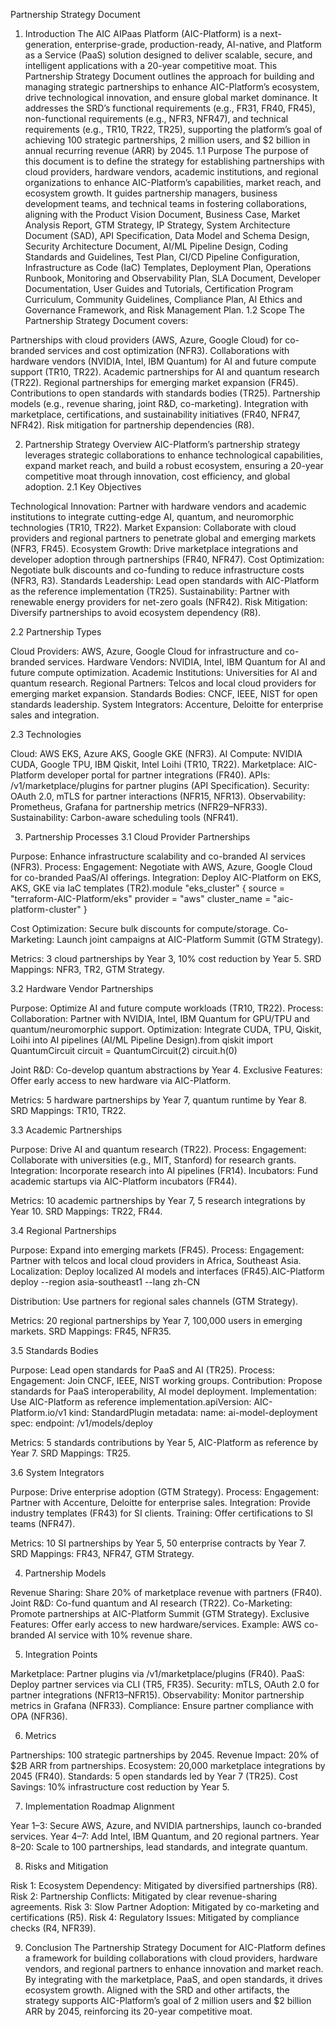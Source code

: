 Partnership Strategy Document
1. Introduction
The AIC AIPaas Platform (AIC-Platform) is a next-generation, enterprise-grade, production-ready, AI-native, and Platform as a Service (PaaS) solution designed to deliver scalable, secure, and intelligent applications with a 20-year competitive moat. This Partnership Strategy Document outlines the approach for building and managing strategic partnerships to enhance AIC-Platform’s ecosystem, drive technological innovation, and ensure global market dominance. It addresses the SRD’s functional requirements (e.g., FR31, FR40, FR45), non-functional requirements (e.g., NFR3, NFR47), and technical requirements (e.g., TR10, TR22, TR25), supporting the platform’s goal of achieving 100 strategic partnerships, 2 million users, and $2 billion in annual recurring revenue (ARR) by 2045.
1.1 Purpose
The purpose of this document is to define the strategy for establishing partnerships with cloud providers, hardware vendors, academic institutions, and regional organizations to enhance AIC-Platform’s capabilities, market reach, and ecosystem growth. It guides partnership managers, business development teams, and technical teams in fostering collaborations, aligning with the Product Vision Document, Business Case, Market Analysis Report, GTM Strategy, IP Strategy, System Architecture Document (SAD), API Specification, Data Model and Schema Design, Security Architecture Document, AI/ML Pipeline Design, Coding Standards and Guidelines, Test Plan, CI/CD Pipeline Configuration, Infrastructure as Code (IaC) Templates, Deployment Plan, Operations Runbook, Monitoring and Observability Plan, SLA Document, Developer Documentation, User Guides and Tutorials, Certification Program Curriculum, Community Guidelines, Compliance Plan, AI Ethics and Governance Framework, and Risk Management Plan.
1.2 Scope
The Partnership Strategy Document covers:

Partnerships with cloud providers (AWS, Azure, Google Cloud) for co-branded services and cost optimization (NFR3).
Collaborations with hardware vendors (NVIDIA, Intel, IBM Quantum) for AI and future compute support (TR10, TR22).
Academic partnerships for AI and quantum research (TR22).
Regional partnerships for emerging market expansion (FR45).
Contributions to open standards with standards bodies (TR25).
Partnership models (e.g., revenue sharing, joint R&D, co-marketing).
Integration with marketplace, certifications, and sustainability initiatives (FR40, NFR47, NFR42).
Risk mitigation for partnership dependencies (R8).

2. Partnership Strategy Overview
AIC-Platform’s partnership strategy leverages strategic collaborations to enhance technological capabilities, expand market reach, and build a robust ecosystem, ensuring a 20-year competitive moat through innovation, cost efficiency, and global adoption.
2.1 Key Objectives

Technological Innovation: Partner with hardware vendors and academic institutions to integrate cutting-edge AI, quantum, and neuromorphic technologies (TR10, TR22).
Market Expansion: Collaborate with cloud providers and regional partners to penetrate global and emerging markets (NFR3, FR45).
Ecosystem Growth: Drive marketplace integrations and developer adoption through partnerships (FR40, NFR47).
Cost Optimization: Negotiate bulk discounts and co-funding to reduce infrastructure costs (NFR3, R3).
Standards Leadership: Lead open standards with AIC-Platform as the reference implementation (TR25).
Sustainability: Partner with renewable energy providers for net-zero goals (NFR42).
Risk Mitigation: Diversify partnerships to avoid ecosystem dependency (R8).

2.2 Partnership Types

Cloud Providers: AWS, Azure, Google Cloud for infrastructure and co-branded services.
Hardware Vendors: NVIDIA, Intel, IBM Quantum for AI and future compute optimization.
Academic Institutions: Universities for AI and quantum research.
Regional Partners: Telcos and local cloud providers for emerging market expansion.
Standards Bodies: CNCF, IEEE, NIST for open standards leadership.
System Integrators: Accenture, Deloitte for enterprise sales and integration.

2.3 Technologies

Cloud: AWS EKS, Azure AKS, Google GKE (NFR3).
AI Compute: NVIDIA CUDA, Google TPU, IBM Qiskit, Intel Loihi (TR10, TR22).
Marketplace: AIC-Platform developer portal for partner integrations (FR40).
APIs: /v1/marketplace/plugins for partner plugins (API Specification).
Security: OAuth 2.0, mTLS for partner interactions (NFR15, NFR13).
Observability: Prometheus, Grafana for partnership metrics (NFR29–NFR33).
Sustainability: Carbon-aware scheduling tools (NFR41).

3. Partnership Processes
3.1 Cloud Provider Partnerships

Purpose: Enhance infrastructure scalability and co-branded AI services (NFR3).
Process:
Engagement: Negotiate with AWS, Azure, Google Cloud for co-branded PaaS/AI offerings.
Integration: Deploy AIC-Platform on EKS, AKS, GKE via IaC templates (TR2).module "eks_cluster" {
  source = "terraform-AIC-Platform/eks"
  provider = "aws"
  cluster_name = "aic-platform-cluster"
}


Cost Optimization: Secure bulk discounts for compute/storage.
Co-Marketing: Launch joint campaigns at AIC-Platform Summit (GTM Strategy).


Metrics: 3 cloud partnerships by Year 3, 10% cost reduction by Year 5.
SRD Mappings: NFR3, TR2, GTM Strategy.

3.2 Hardware Vendor Partnerships

Purpose: Optimize AI and future compute workloads (TR10, TR22).
Process:
Collaboration: Partner with NVIDIA, Intel, IBM Quantum for GPU/TPU and quantum/neuromorphic support.
Optimization: Integrate CUDA, TPU, Qiskit, Loihi into AI pipelines (AI/ML Pipeline Design).from qiskit import QuantumCircuit
circuit = QuantumCircuit(2)
circuit.h(0)


Joint R&D: Co-develop quantum abstractions by Year 4.
Exclusive Features: Offer early access to new hardware via AIC-Platform.


Metrics: 5 hardware partnerships by Year 7, quantum runtime by Year 8.
SRD Mappings: TR10, TR22.

3.3 Academic Partnerships

Purpose: Drive AI and quantum research (TR22).
Process:
Engagement: Collaborate with universities (e.g., MIT, Stanford) for research grants.
Integration: Incorporate research into AI pipelines (FR14).
Incubators: Fund academic startups via AIC-Platform incubators (FR44).


Metrics: 10 academic partnerships by Year 7, 5 research integrations by Year 10.
SRD Mappings: TR22, FR44.

3.4 Regional Partnerships

Purpose: Expand into emerging markets (FR45).
Process:
Engagement: Partner with telcos and local cloud providers in Africa, Southeast Asia.
Localization: Deploy localized AI models and interfaces (FR45).AIC-Platform deploy --region asia-southeast1 --lang zh-CN


Distribution: Use partners for regional sales channels (GTM Strategy).


Metrics: 20 regional partnerships by Year 7, 100,000 users in emerging markets.
SRD Mappings: FR45, NFR35.

3.5 Standards Bodies

Purpose: Lead open standards for PaaS and AI (TR25).
Process:
Engagement: Join CNCF, IEEE, NIST working groups.
Contribution: Propose standards for PaaS interoperability, AI model deployment.
Implementation: Use AIC-Platform as reference implementation.apiVersion: AIC-Platform.io/v1
kind: StandardPlugin
metadata:
  name: ai-model-deployment
spec:
  endpoint: /v1/models/deploy




Metrics: 5 standards contributions by Year 5, AIC-Platform as reference by Year 7.
SRD Mappings: TR25.

3.6 System Integrators

Purpose: Drive enterprise adoption (GTM Strategy).
Process:
Engagement: Partner with Accenture, Deloitte for enterprise sales.
Integration: Provide industry templates (FR43) for SI clients.
Training: Offer certifications to SI teams (NFR47).


Metrics: 10 SI partnerships by Year 5, 50 enterprise contracts by Year 7.
SRD Mappings: FR43, NFR47, GTM Strategy.

4. Partnership Models

Revenue Sharing: Share 20% of marketplace revenue with partners (FR40).
Joint R&D: Co-fund quantum and AI research (TR22).
Co-Marketing: Promote partnerships at AIC-Platform Summit (GTM Strategy).
Exclusive Features: Offer early access to new hardware/services.
Example: AWS co-branded AI service with 10% revenue share.

5. Integration Points

Marketplace: Partner plugins via /v1/marketplace/plugins (FR40).
PaaS: Deploy partner services via CLI (TR5, FR35).
Security: mTLS, OAuth 2.0 for partner integrations (NFR13–NFR15).
Observability: Monitor partnership metrics in Grafana (NFR33).
Compliance: Ensure partner compliance with OPA (NFR36).

6. Metrics

Partnerships: 100 strategic partnerships by 2045.
Revenue Impact: 20% of $2B ARR from partnerships.
Ecosystem: 20,000 marketplace integrations by 2045 (FR40).
Standards: 5 open standards led by Year 7 (TR25).
Cost Savings: 10% infrastructure cost reduction by Year 5.

7. Implementation Roadmap Alignment

Year 1–3: Secure AWS, Azure, and NVIDIA partnerships, launch co-branded services.
Year 4–7: Add Intel, IBM Quantum, and 20 regional partners.
Year 8–20: Scale to 100 partnerships, lead standards, and integrate quantum.

8. Risks and Mitigation

Risk 1: Ecosystem Dependency: Mitigated by diversified partnerships (R8).
Risk 2: Partnership Conflicts: Mitigated by clear revenue-sharing agreements.
Risk 3: Slow Partner Adoption: Mitigated by co-marketing and certifications (R5).
Risk 4: Regulatory Issues: Mitigated by compliance checks (R4, NFR39).

9. Conclusion
The Partnership Strategy Document for AIC-Platform defines a framework for building collaborations with cloud providers, hardware vendors, and regional partners to enhance innovation and market reach. By integrating with the marketplace, PaaS, and open standards, it drives ecosystem growth. Aligned with the SRD and other artifacts, the strategy supports AIC-Platform’s goal of 2 million users and $2 billion ARR by 2045, reinforcing its 20-year competitive moat.